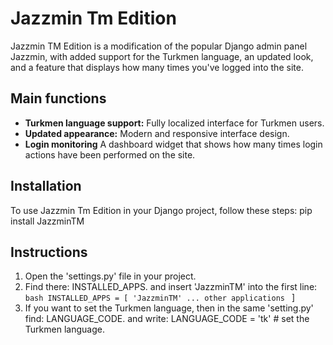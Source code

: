 # Jazzmin Tm Edition

Jazzmin TM Edition is a modification of the popular Django admin panel Jazzmin, with added support for the Turkmen language, an updated look, and a feature that displays how many times you've logged into the site.

## Main functions

- **Turkmen language support:** Fully localized interface for Turkmen users.
- **Updated appearance:** Modern and responsive interface design.
- **Login monitoring** A dashboard widget that shows how many times login actions have been performed on the site.

## Installation

To use Jazzmin Tm Edition in your Django project, follow these steps:
pip install JazzminTM

## Instructions

1. Open the 'settings.py' file in your project.
2. Find there: INSTALLED_APPS. and insert 'JazzminTM' into the first line:
``bash
  INSTALLED_APPS = [
    'JazzminTM'
   ... other applications
``
]
4. If you want to set the Turkmen language, then in the same 'setting.py' find: LANGUAGE_CODE. and write: LANGUAGE_CODE = 'tk' # set the Turkmen language.



